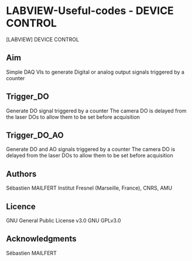 # LABVIEW-Useful-codes - DEVICE CONTROL
[LABVIEW] DEVICE CONTROL


## Aim
Simple DAQ VIs to generate Digital or analog output signals triggered by a counter


## Trigger_DO
Generate DO signal triggered by a counter
The camera DO is delayed from the laser DOs to allow them to be set before acquisition

## Trigger_DO_AO
Generate DO and AO signals triggered by a counter
The camera DO is delayed from the laser DOs to allow them to be set before acquisition

## Authors
Sébastien MAILFERT
Institut Fresnel (Marseille, France), CNRS, AMU

## Licence
GNU General Public License v3.0
GNU GPLv3.0

## Acknowledgments
Sébastien MAILFERT
